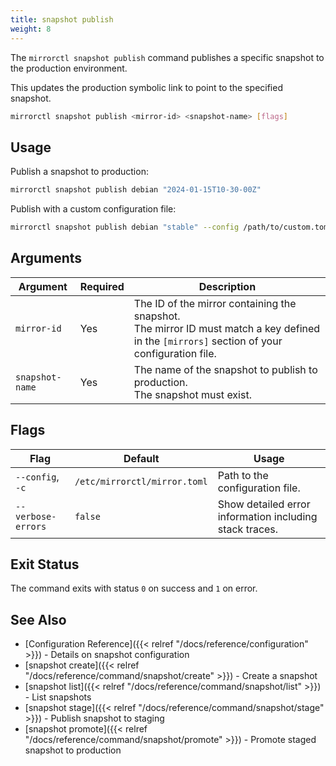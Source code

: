 ```yaml
---
title: snapshot publish
weight: 8
---
```


The `mirrorctl snapshot publish` command publishes a specific snapshot to the production
environment.

This updates the production symbolic link to point to the specified snapshot.

```bash
mirrorctl snapshot publish <mirror-id> <snapshot-name> [flags]
```

## Usage

Publish a snapshot to production:
```bash
mirrorctl snapshot publish debian "2024-01-15T10-30-00Z"
```

Publish with a custom configuration file:
```bash
mirrorctl snapshot publish debian "stable" --config /path/to/custom.toml
```

## Arguments

| Argument | Required | Description |
|------|---------|-------|
| `mirror-id` | Yes | The ID of the mirror containing the snapshot. <br/> The mirror ID must match a key defined in the `[mirrors]` section of your configuration file. |
| `snapshot-name` | Yes | The name of the snapshot to publish to production. <br/> The snapshot must exist. |

## Flags

| Flag | Default | Usage |
|------|---------|-------|
| `--config`, `-c` | `/etc/mirrorctl/mirror.toml` | Path to the configuration file. |
| `--verbose-errors` | `false` | Show detailed error information including stack traces. |

## Exit Status

The command exits with status `0` on success and `1` on error.

## See Also

- [Configuration Reference]({{< relref "/docs/reference/configuration" >}}) - Details on snapshot
  configuration
- [snapshot create]({{< relref "/docs/reference/command/snapshot/create" >}}) - Create a snapshot
- [snapshot list]({{< relref "/docs/reference/command/snapshot/list" >}}) - List snapshots
- [snapshot stage]({{< relref "/docs/reference/command/snapshot/stage" >}}) - Publish snapshot to
  staging
- [snapshot promote]({{< relref "/docs/reference/command/snapshot/promote" >}}) - Promote staged
  snapshot to production
